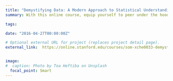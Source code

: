 ```yaml
---
title: "Demystifying Data: A Modern Approach to Statistical Understanding"
summary: With this online course, equip yourself to peer under the hood of modern statistical practices, preparing you for advanced studies in statistics, data science, and epidemiology, including the StanfordOnline Medical Statistics Program and the Clinical Trials course. Taught by Regina Nuzzo and Kristin Sainani.

tags:

date: "2016-04-27T00:00:00Z"

# Optional external URL for project (replaces project detail page).
external_link:  https://online.stanford.edu/courses/som-xche0033-demystifying-data-modern-approach-statistical-understanding


image:
#  caption: Photo by Toa Heftiba on Unsplash
  focal_point: Smart
---
```

